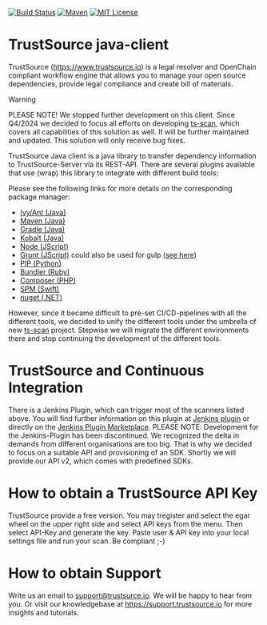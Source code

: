 [![Build Status](https://travis-ci.org/eacg-gmbh/ecs-java-client.svg?branch=master)](https://travis-ci.org/eacg-gmbh/ecs-java-client)
[![Maven](https://img.shields.io/maven-central/v/de.eacg/ecs-java-client.svg)](http://search.maven.org/#search|gav|1|g%3A%22de.eacg%22%20AND%20a%3A%22ecs-java-client%22)
[![MIT License](https://img.shields.io/npm/l/check-dependencies.svg?style=flat-square)](http://opensource.org/licenses/MIT)

# TrustSource java-client
TrustSource (https://www.trustsource.io) is a legal resolver and OpenChain compliant workflow engine that allows you to manage your open source dependencies, provide legal compliance and create bill of materials.

> [!WARNING]
> PLEASE NOTE!
> We stopped further development on this client. Since Q4/2024 we decided to focus all efforts on developing [ts-scan](https://github.com/trustsource/ts-scan), which covers all capabilities of this solution as well. It will be further maintained and updated. This solution will only receive bug fixes. 

TrustSource Java client is a java library to transfer dependency information to TrustSource-Server via its REST-API. There are several plugins available that use (wrap) this library to integrate with different build tools:

Please see the following links for more details on the corresponding package manager: 
* [Ivy/Ant (Java)](https://github.com/eacg-gmbh/TrustSource-Ant-Plugin)
* [Maven (Java)](https://github.com/eacg-gmbh/ecs-mvn-plugin)
* [Gradle (Java)](https://github.com/eacg-gmbh/ecs-gradle-plugin)
* [Kobalt (Java)](https://github.com/eacg-gmbh/TrustSource-Kobalt-Plugin)
* [Node (JScript)](https://github.com/eacg-gmbh/ecs-node-client)
* [Grunt (JScript)](https://github.com/eacg-gmbh/ecs-grunt-plugin) could also be used for gulp ([see here](https://support.trustsource.io/hc/en-us/articles/115003209085-How-to-integrate-TrustSource-with-npm-via-gulp))
* [PIP (Python)](https://github.com/eacg-gmbh/ecs-pip-plugin)
* [Bundler (Ruby)](https://github.com/eacg-gmbh/ecs-bundler)
* [Composer (PHP)](https://github.com/eacg-gmbh/ecs-composer)
* [SPM (Swift)](https://github.com/eacg-gmbh/ecs-spm-plugin)
* [nuget (.NET)](https://github.com/eacg-gmbh/ts-dotnet)

However, since it became difficult to pre-set CI/CD-pipelines with all the different tools, we decided to unify the different tools under the umbrella of new [ts-scan](https://github.com/trustsource/ts-scan) project. Stepwise we will migrate the different environments there and stop continuing the development of the different tools.

# TrustSource and Continuous Integration
There is a Jenkins Plugin, which can trigger most of the scanners listed above. You will find further information on this plugin at [Jenkins plugin](https://github.com/jenkinsci/ts-publisher-plugin) or directly on the [Jenkins Plugin Marketplace](https://plugins.jenkins.io/ecs-publisher). 
PLEASE NOTE: Development for the Jenkins-Plugin has been discontinued. We recognized the delta in demands from different organisations are too big. That is why we decided to focus on a suitable API and provisioning of an SDK. Shortly we will provide our API v2, which comes with predefined SDKs.

# How to obtain a TrustSource API Key
TrustSource provide a free version. You may tregister and select the egar wheel on the upper right side and select API keys from the menu. Then select API-Key and generate the key. Paste user & API key into your local settings file and run your scan. Be compliant ;-)

# How to obtain Support
Write us an email to support@trustsurce.io. We will be happy to hear from you. Or visit our knowledgebase at https://support.trustsource.io for more insights and tutorials.


